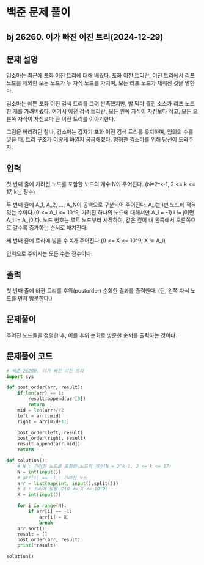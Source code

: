# 백준 문제 풀이

## bj 26260. 이가 빠진 이진 트리(2024-12-29)

## 문제 설명

김소마는 최근에 포화 이진 트리에 대해 배웠다. 포화 이진 트리란, 이진 트리에서 리프 노드를 제외한 모든 노드가 두 자식 노드를 가지며, 모든 리프 노드가 채워진 것을 말한다.

김소마는 예쁜 포화 이진 검색 트리를 그려 만족했지만, 밥 먹다 흘린 소스가 리프 노드 한 개를 가려버렸다. 여기서 이진 검색 트리란, 모든 왼쪽 자식이 자신보다 작고, 모든 오른쪽 자식이 자신보다 큰 이진 트리를 이야기한다.

그림을 버리려던 찰나, 김소마는 갑자기 포화 이진 검색 트리를 유지하며, 임의의 수를 넣을 때, 트리 구조가 어떻게 바뀔지 궁금해졌다. 멍청한 김소마를 위해 당신이 도와주자.

## 입력

첫 번째 줄에 가려진 노드를 포함한 노드의 개수 N이 주어진다. (N=2^k-1, 2 <= k <= 17, k는 정수)

두 번째 줄에 A_1, A_2, ..., A_N이 공백으로 구분되어 주어진다.
A_i는 i번 노드에 적혀있는 수이다.(0 <= A_i <= 10^9, 가려진 하나의 노드에 대해서만 A_i = -1) i != j이면 A_i != A_j이다.
노드 번호는 루트 노드부터 시작하여, 같은 깊이 내 왼쪽에서 오른쪽으로 갈수록 증가하는 순서로 매겨진다.

세 번째 줄에 트리에 넣을 수 X가 주어진다.(0 <= X <= 10^9, X != A_i)

입력으로 주어지는 모든 수는 정수이다.

## 출력

첫 번째 줄에 바뀐 트리를 후위(postorder) 순회한 결과를 출력한다. (단, 왼쪽 자식 노드를 먼저 방문한다.)

## 문제풀이

주어진 노드들을 정렬한 후, 이를 후위 순회로 방문한 순서를 출력하는 것이다.

## 문제풀이 코드

```python
# 백준 26260. 이가 빠진 이진 트리
import sys

def post_order(arr, result):
    if len(arr) == 1:
        result.append(arr[0])
        return
    mid = len(arr)//2
    left = arr[:mid]
    right = arr[mid+1:]

    post_order(left, result)
    post_order(right, result)
    result.append(arr[mid])
    return

def solution():
    # N : 가려진 노드를 포함한 노드의 개수(N = 2^k-1, 2 <= k <= 17)
    N = int(input())
    # arr[i] == -1 : 가려진 노드
    arr = list(map(int, input().split()))
    # X : 트리에 넣을 수(0 <= X <= 10^9)
    X = int(input())

    for i in range(N):
        if arr[i] == -1:
            arr[i] = X
            break
    arr.sort()
    result = []
    post_order(arr, result)
    print(*result)

solution()
```
